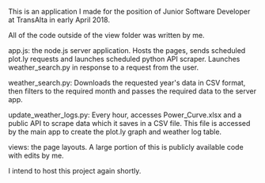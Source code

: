 This is an application I made for the position of Junior Software Developer at TransAlta in early April 2018.

All of the code outside of the view folder was written by me.

app.js: the node.js server application. Hosts the pages, sends scheduled plot.ly requests and launches scheduled python API scraper. Launches weather_search.py in response to a request from the user.

weather_search.py: Downloads the requested year's data in CSV format, then filters to the required month and passes the required data to the server app.

update_weather_logs.py: Every hour, accesses Power_Curve.xlsx and a public API to scrape data which it saves in a CSV file. This file is accessed by the main app to create the plot.ly graph and weather log table.

views: the page layouts. A large portion of this is publicly available code with edits by me.

I intend to host this project again shortly.
